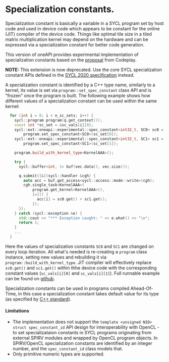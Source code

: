 # Specialization constants.

Specialization constant is basically a variable in a SYCL program set by host
code and used in device code which appears to be constant for the online (JIT)
compiler of the device code. Things like optimal tile size in a tiled matrix
multiplication kernel may depend on the hardware and can be expressed via a
specialization constant for better code generation.

This version of oneAPI provides experimental implementation of specialization
constants based on the
[proposal](https://github.com/codeplaysoftware/standards-proposals/blob/master/spec-constant/index.md)
from Codeplay.

**NOTE:** This extension is now deprecated.  Use the core SYCL specialization
constant APIs defined in the
[SYCL 2020 specification](https://www.khronos.org/registry/SYCL/specs/sycl-2020/html/sycl-2020.html)
instead.

A specialization constant is identified by a C++ type name, similarly to a
kernel, its value is set via `program::set_spec_constant` class API and is
"frozen" once the program is built. The following example shows how
different values of a specialization constant can be used within the same
kernel:

```cpp
  for (int i = 0; i < n_sc_sets; i++) {
    sycl::program program(q.get_context());
    const int *sc_set = &sc_vals[i][0];
    sycl::ext::oneapi::experimental::spec_constant<int32_t, SC0> sc0 =
        program.set_spec_constant<SC0>(sc_set[0]);
    sycl::ext::oneapi::experimental::spec_constant<int32_t, SC1> sc1 =
        program.set_spec_constant<SC1>(sc_set[1]);

    program.build_with_kernel_type<KernelAAA>();

    try {
      sycl::buffer<int, 1> buf(vec.data(), vec.size());

      q.submit([&](sycl::handler &cgh) {
        auto acc = buf.get_access<sycl::access::mode::write>(cgh);
        cgh.single_task<KernelAAA>(
            program.get_kernel<KernelAAA>(),
            [=]() {
              acc[i] = sc0.get() + sc1.get();
            });
      });
    } catch (sycl::exception &e) {
      std::cout << "*** Exception caught: " << e.what() << "\n";
      return 1;
    }
    ...
  }
```
Here the values of specialization constants `SC0` and `SC1` are changed on
every loop iteration. All what's needed is re-creating a `program` class
instance, setting new values and rebuilding it via
`program::build_with_kernel_type`. JIT compiler will effectively replace
`sc0.get()` and  `sc1.get()` within thhe device code with the corresponding
constant values (`sc_vals[i][0]` and `sc_vals[i][1]`). Full runnable example
can be found on
[github](https://github.com/intel/llvm-test-suite/blob/intel/SYCL/SpecConstants/1.2.1/spec_const_redefine.cpp).

Specialization constants can be used in programs compiled Ahead-Of-Time, in this
case a specialization constant takes default value for its type (as specified by
[C++ standard](https://en.cppreference.com/w/cpp/language/value_initialization)).

#### Limitations
- The implementation does not support the `template <unsigned NID> struct spec_constant_id`
  API design for interoperability with OpenCL - to set specializataion constants
  in SYCL programs originating from external SPIRV modules and wrapped by OpenCL
  program objects. In SPIRV/OpenCL specialization constants are identified by an
  integer number, and the `spec_constant_id` class models that.
- Only primitive numeric types are supported.

